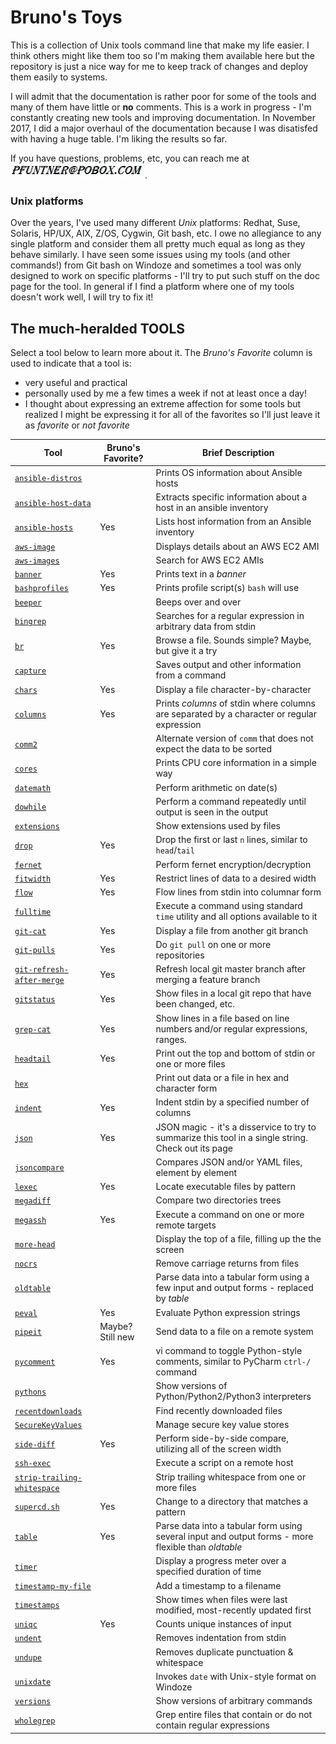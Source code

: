# Bruno's Toys
This is a collection of Unix tools command line that make my life easier.  I think others might like them too so I'm making them available here but the repository is just a nice way for me to keep track of changes and deploy them easily to systems.

I will admit that the documentation is rather poor for some of the tools and many of them have little or **no** comments.  This is a work in progress - I'm constantly creating new tools and improving documentation.  In November 2017, I did a major overhaul of the documentation because I was disatisfed with having a huge table.  I'm liking the results so far.

If you have questions, problems, etc, you can reach me at <img src="doc/images/email.jpg" />.

### Unix platforms

Over the years, I've used many different _Unix_ platforms: Redhat, Suse, Solaris, HP/UX, AIX, Z/OS, Cygwin, Git bash, etc.  I owe no allegiance to any single platform and consider them all pretty much equal as long as they behave similarly.  I have seen some issues using my tools (and other commands!) from Git bash on Windoze and sometimes a tool was only designed to work on specific platforms - I'll try to put such stuff on the doc page for the tool.  In general if I find a platform where one of my tools doesn't work well, I will try to fix it!

## The much-heralded TOOLS

Select a tool below to learn more about it.  The _Bruno's Favorite_ column is used to indicate that a tool is:
- very useful and practical
- personally used by me a few times a week if not at least once a day!
- I thought about expressing an extreme affection for some tools but realized I might be expressing it for all of the favorites so I'll just leave it as _favorite_ or _not favorite_

| Tool                                                            | Bruno's Favorite? | Brief Description                                                                                    |
|-----------------------------------------------------------------|-------------------|------------------------------------------------------------------------------------------------------|
| [`ansible-distros`](doc/ansible-distros.md)                     |                   | Prints OS information about Ansible hosts                                                            |
| [`ansible-host-data`](doc/ansible-host-data.md)                 |                   | Extracts specific information about a host in an ansible inventory                                   |
| [`ansible-hosts`](doc/ansible-hosts.md)                         | Yes               | Lists host information from an Ansible inventory                                                     |
| [`aws-image`](doc/aws-image.md)                                 |                   | Displays details about an AWS EC2 AMI                                                                |
| [`aws-images`](doc/aws-images.md)                               |                   | Search for AWS EC2 AMIs                                                                              |
| [`banner`](doc/banner.md)                                       | Yes               | Prints text in a _banner_                                                                            |
| [`bashprofiles`](doc/bashprofiles.md)                           | Yes               | Prints profile script(s) `bash` will use                                                             |
| [`beeper`](doc/beeper.md)                                       |                   | Beeps over and over                                                                                  |
| [`bingrep`](doc/bingrep.md)                                     |                   | Searches for a regular expression in arbitrary data from stdin                                       |
| [`br`](doc/br.md)                                               | Yes               | Browse a file.  Sounds simple?  Maybe, but give it a try                                             |
| [`capture`](doc/capture.md)                                     |                   | Saves output and other information from a command                                                    |
| [`chars`](doc/chars.md)                                         | Yes               | Display a file character-by-character                                                                |
| [`columns`](doc/columns.md)                                     | Yes               | Prints _columns_ of stdin where columns are separated by a character or regular expression           |
| [`comm2`](doc/comm2.md)                                         |                   | Alternate version of `comm` that does not expect the data to be sorted                               |
| [`cores`](doc/cores.md)                                         |                   | Prints CPU core information in a simple way                                                          |
| [`datemath`](doc/datemath.md)                                   |                   | Perform arithmetic on date(s)                                                                        |
| [`dowhile`](doc/dowhile.md)                                     |                   | Perform a command repeatedly until output is seen in the output                                      |
| [`extensions`](doc/extensions.md)                               |                   | Show extensions used by files                                                                        |
| [`drop`](doc/drop.md)                                           | Yes               | Drop the first or last `n` lines, similar to `head`/`tail`                                           |
| [`fernet`](doc/fernet.md)                                       |                   | Perform fernet encryption/decryption                                                                 |
| [`fitwidth`](doc/fitwidth.md)                                   | Yes               | Restrict lines of data to a desired width                                                            |
| [`flow`](doc/flow.md)                                           | Yes               | Flow lines from stdin into columnar form                                                             |
| [`fulltime`](doc/fulltime.md)                                   |                   | Execute a command using standard `time` utility and all options available to it                      |
| [`git-cat`](doc/git-cat.md)                                     | Yes               | Display a file from another git branch                                                               |
| [`git-pulls`](doc/git-pulls.md)                                 | Yes               | Do `git pull` on one or more repositories                                                            |
| [`git-refresh-after-merge`](doc/git-refresh-after-merge.md)     | Yes               | Refresh local git master branch after merging a feature branch                                       |
| [`gitstatus`](doc/gitstatus.md)                                 | Yes               | Show files in a local git repo that have been changed, etc.                                          |
| [`grep-cat`](doc/grep-cat.md)                                   | Yes               | Show lines in a file based on line numbers and/or regular expressions, ranges.                       |
| [`headtail`](doc/headtail.md)                                   | Yes               | Print out the top and bottom of stdin or one or more files                                           |
| [`hex`](doc/hex.md)                                             |                   | Print out data or a file in hex and character form                                                   |
| [`indent`](doc/indent.md)                                       | Yes               | Indent stdin by a specified number of columns                                                        |
| [`json`](doc/json.md)                                           | Yes               | JSON magic - it's a disservice to try to summarize this tool in a single string.  Check out its page |
| [`jsoncompare`](doc/jsoncompare.md)                             |                   | Compares JSON and/or YAML files, element by element                                                  |
| [`lexec`](doc/lexec.md)                                         | Yes               | Locate executable files by pattern                                                                   |
| [`megadiff`](doc/megadiff.md)                                   |                   | Compare two directories trees                                                                        |
| [`megassh`](doc/megassh.md)                                     | Yes               | Execute a command on one or more remote targets                                                      |
| [`more-head`](doc/more-head.md)                                 |                   | Display the top of a file, filling up the the screen                                                 |
| [`nocrs`](doc/nocrs.md)                                         |                   | Remove carriage returns from files                                                                   |
| [`oldtable`](doc/oldtable.md)                                   |                   | Parse data into a tabular form using a few input and output forms - replaced by _table_              |
| [`peval`](doc/peval.md)                                         | Yes               | Evaluate Python expression strings                                                                   |
| [`pipeit`](doc/pipeit.md)                                       | Maybe? Still new  | Send data to a file on a remote system                                                               |
| [`pycomment`](doc/pycomment.md)                                 | Yes               | vi command to toggle Python-style comments, similar to PyCharm `ctrl-/` command                      |
| [`pythons`](doc/pythons.md)                                     |                   | Show versions of Python/Python2/Python3 interpreters                                                 |
| [`recentdownloads`](doc/recentdownloads.md)                     |                   | Find recently downloaded files                                                                       |
| [`SecureKeyValues`](doc/SecureKeyValues.md)                     |                   | Manage secure key value stores                                                                       |
| [`side-diff`](doc/side-diff.md)                                 | Yes               | Perform side-by-side compare, utilizing all of the screen width                                      |
| [`ssh-exec`](doc/ssh-exec.md)                                   |                   | Execute a script on a remote host                                                                    |
| [`strip-trailing-whitespace`](doc/strip-trailing-whitespace.md) |                   | Strip trailing whitespace from one or more files                                                     |
| [`supercd.sh`](doc/supercd.sh.md)                               | Yes               | Change to a directory that matches a pattern                                                         |
| [`table`](doc/table.md)                                         | Yes               | Parse data into a tabular form using several input and output forms - more flexible than _oldtable_  |
| [`timer`](doc/timer.md)                                         |                   | Display a progress meter over a specified duration of time                                           |
| [`timestamp-my-file`](doc/timestamp-my-file.md)                 |                   | Add a timestamp to a filename                                                                        |
| [`timestamps`](doc/timestamps.md)                               |                   | Show times when files were last modified, most-recently updated first                                |
| [`uniqc`](doc/uniqc.md)                                         | Yes               | Counts unique instances of input                                                                     |
| [`undent`](doc/undent.md)                                       |                   | Removes indentation from stdin                                                                       |
| [`undupe`](doc/undupe.md)                                       |                   | Removes duplicate punctuation & whitespace                                                           |
| [`unixdate`](doc/unixdate.md)                                   |                   | Invokes `date` with Unix-style format on Windoze                                                     |
| [`versions`](doc/versions.md)                                   |                   | Show versions of arbitrary commands                                                                  |
| [`wholegrep`](doc/wholegrep.md)                                 |                   | Grep entire files that contain or do not contain regular expressions                                 |

